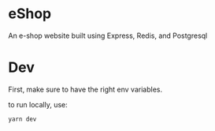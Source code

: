 # eShop

An e-shop website built using Express, Redis, and Postgresql

# Dev
First, make sure to have the right env variables.

to run locally, use:
```sh
yarn dev
```